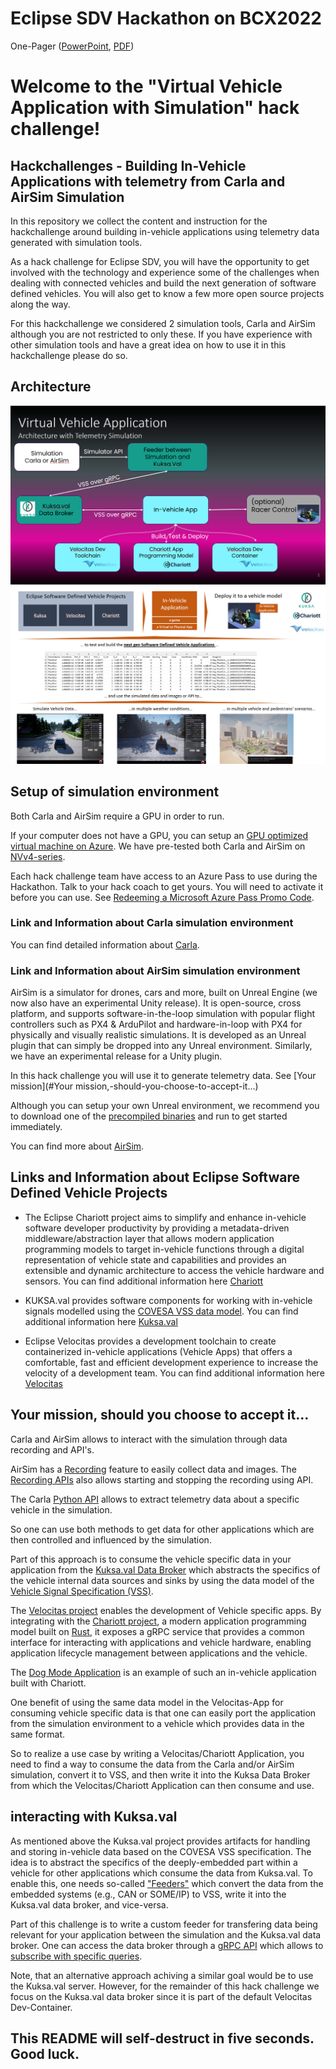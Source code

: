 
# Eclipse SDV Hackathon on BCX2022

One-Pager ([PowerPoint](./assets/BCX_Onepager_Virtual_Vehicle_Application(with_simulation).pptx), [PDF](./assets/BCX_Onepager_Virtual_Vehicle_Application(with_simulation).jpg))

# Welcome to the "Virtual Vehicle Application with Simulation" hack challenge!

## Hackchallenges - Building In-Vehicle Applications with telemetry from Carla and AirSim Simulation

In this repository we collect the content and instruction for the hackchallenge around building in-vehicle applications using telemetry data generated with simulation tools. 

As a hack challenge for Eclipse SDV, you will have the opportunity to get involved with the technology and experience some of the challenges when dealing with connected vehicles and build the next generation of software defined vehicles. You will also get to know a few more open source projects along the way.

For this hackchallenge we considered 2 simulation tools, Carla and AirSim although you are not restricted to only these. If you have experience with other simulation tools and have a great idea on how to use it in this hackchallenge please do so.

## Architecture

![](assets/Virtual_Vehicle_Application_Architecture(1).png)
![](assets/Virtual_Vehicle_Application_Architecture(2).png)
 
## Setup of simulation environment

Both Carla and AirSim require a GPU in order to run. 

If your computer does not have a GPU, you can setup an [GPU optimized virtual machine on Azure](https://learn.microsoft.com/en-us/azure/virtual-machines/sizes-gpu). We have pre-tested both Carla and AirSim on [NVv4-series](https://learn.microsoft.com/en-us/azure/virtual-machines/nvv4-series).

Each hack challenge team have access to an Azure Pass to use during the Hackathon. Talk to your hack coach to get yours.
You will need to activate it before you can use. See [Redeeming a Microsoft Azure Pass Promo Code](https://www.microsoftazurepass.com/Home/HowTo?Length=5).

### Link and Information about Carla simulation environment

You can find detailed information about [Carla](carla.org).

### Link and Information about AirSim simulation environment

AirSim is a simulator for drones, cars and more, built on Unreal Engine (we now also have an experimental Unity release). It is open-source, cross platform, and supports software-in-the-loop simulation with popular flight controllers such as PX4 & ArduPilot and hardware-in-loop with PX4 for physically and visually realistic simulations. It is developed as an Unreal plugin that can simply be dropped into any Unreal environment. Similarly, we have an experimental release for a Unity plugin.

In this hack challenge you will use it to generate telemetry data. See [Your mission](#Your mission,-should-you-choose-to-accept-it...) 

Although you can setup your own Unreal environment, we recommend you to download one of the [precompiled binaries](https://github.com/Microsoft/AirSim/releases) and run to get started immediately.

You can find more about [AirSim](https://microsoft.github.io/AirSim/).

## Links and Information about Eclipse Software Defined Vehicle Projects

* The Eclipse Chariott project aims to simplify and enhance in-vehicle software developer productivity by providing a metadata-driven middleware/abstraction layer that allows modern application programming models to target in-vehicle functions through a digital representation of vehicle state and capabilities and provides an extensible and dynamic architecture to access the vehicle hardware and sensors.
You can find additional information here [Chariott](https://github.com/eclipse/chariott)

* KUKSA.val provides software components for working with in-vehicle signals modelled using the [COVESA VSS data model](https://covesa.github.io/vehicle_signal_specification/).
You can find additional information here [Kuksa.val](https://github.com/eclipse/kuksa.val)

* Eclipse Velocitas provides a development toolchain to create containerized in-vehicle applications (Vehicle Apps) that offers a comfortable, fast and efficient development experience to increase the velocity of a development team. 
You can find additional information here [Velocitas](https://github.com/eclipse-velocitas) 

## Your mission, should you choose to accept it...

Carla and AirSim allows to interact with the simulation through data recording and API's.  

AirSim has a [Recording](https://microsoft.github.io/AirSim/settings/#recording) feature to easily collect data and images. The [Recording APIs](https://microsoft.github.io/AirSim/apis/#recording-apis) also allows starting and stopping the recording using API.

The Carla [Python API](https://carla.readthedocs.io/en/latest/python_api/) allows to extract telemetry data about a specific vehicle in the simulation. 

So one can use both methods to get data for other applications which are then controlled and influenced by the simulation. 

Part of this approach is to consume the vehicle specific data in your application from the [Kuksa.val Data Broker](https://github.com/eclipse/kuksa.val/tree/master/kuksa_databroker) which abstracts the specifics of the vehicle internal data sources and sinks by using the data model of the [Vehicle Signal Specification (VSS)](https://covesa.github.io/vehicle_signal_specification/).

The [Velocitas project](https://eclipse-velocitas.github.io/velocitas-docs/) enables the development of Vehicle specific apps. By integrating with the [Chariott project](https://github.com/eclipse/chariott), a modern application programming model built on [Rust](https://www.rust-lang.org/), it exposes a gRPC service that provides a common interface for interacting with applications and vehicle hardware, enabling application lifecycle management between applications and the vehicle.

The [Dog Mode Application](https://github.com/eclipse/chariott/blob/main/examples/applications/README.md) is an example of such an in-vehicle application built with Chariott.   

One benefit of using the same data model in the Velocitas-App for consuming vehicle specific data is that one can easily port the application from the simulation environment to a vehicle which provides data in the same format.

So to realize a use case by writing a Velocitas/Chariott Application, you need to find a way to consume the data from the Carla and/or AirSim simulation, convert it to VSS, and then write it into the Kuksa Data Broker from which the Velocitas/Chariott Application can then consume and use. 

## interacting with Kuksa.val

As mentioned above the Kuksa.val project provides artifacts for handling and storing in-vehicle data based on the COVESA VSS specification. The idea is to abstract the specifics of the deeply-embedded part within a vehicle for other applications which consume the data from Kuksa.val. To enable this, one needs so-called ["Feeders"](https://github.com/eclipse/kuksa.val.feeders) which convert the data from the embedded systems (e.g., CAN or SOME/IP) to VSS, write it into the Kuksa.val data broker, and vice-versa. 

Part of this challenge is to write a custom feeder for transfering data being relevant for your application between the simulation and the Kuksa.val data broker. One can access the data broker through a [gRPC API](https://github.com/eclipse/kuksa.val/tree/master/kuksa_databroker#test-the-broker---run-clientcli) which allows to [subscribe with specific queries](https://github.com/eclipse/kuksa.val/blob/master/kuksa_databroker/doc/QUERY.md). 

Note, that an alternative approach achiving a similar goal would be to use the Kuksa.val server. However, for the remainder of this hack challenge we focus on the Kuksa.val data broker since it is part of the default Velocitas Dev-Container. 

## This README will self-destruct in five seconds. Good luck.